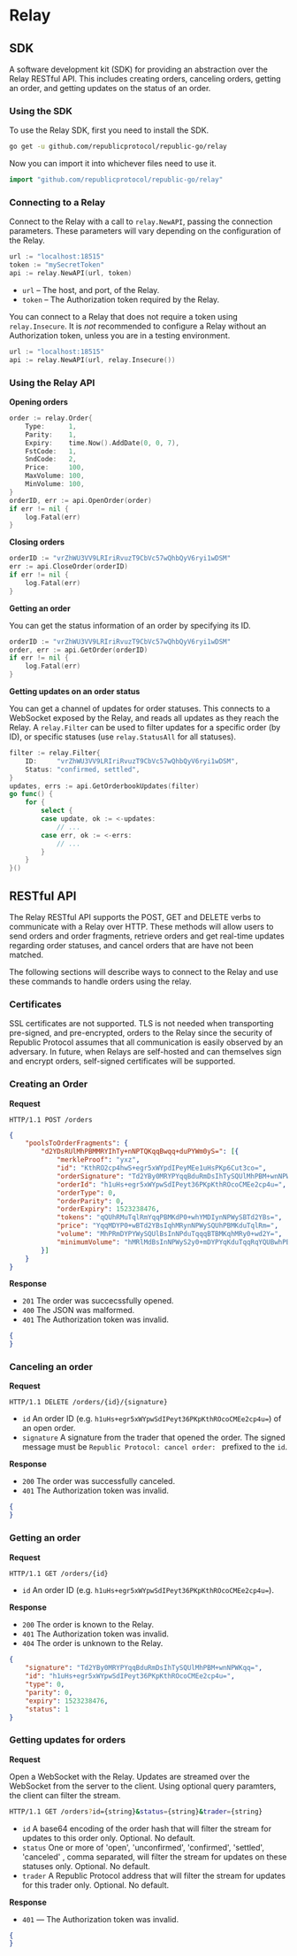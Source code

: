 # Relay

## SDK

A software development kit (SDK) for providing an abstraction over the Relay RESTful API. This includes creating orders, canceling orders, getting an order, and getting updates on the status of an order.

### Using the SDK

To use the Relay SDK, first you need to install the SDK.

```sh
go get -u github.com/republicprotocol/republic-go/relay
```

Now you can import it into whichever files need to use it.

```go
import "github.com/republicprotocol/republic-go/relay"
```

### Connecting to a Relay

Connect to the Relay with a call to `relay.NewAPI`, passing the connection parameters. These parameters will vary depending on the configuration of the Relay.

```go
url := "localhost:18515"
token := "mySecretToken"
api := relay.NewAPI(url, token)
```

- `url` – The host, and port, of the Relay.
- `token` – The Authorization token required by the Relay.

You can connect to a Relay that does not require a token using `relay.Insecure`. It is _not_ recommended to configure a Relay without an Authorization token, unless you are in a testing environment.

```go
url := "localhost:18515"
api := relay.NewAPI(url, relay.Insecure())
```

### Using the Relay API

**Opening orders**

```go
order := relay.Order{
    Type:      1,
    Parity:    1,
    Expiry:    time.Now().AddDate(0, 0, 7),
    FstCode:   1,
    SndCode:   2,
    Price:     100,
    MaxVolume: 100,
    MinVolume: 100,
}
orderID, err := api.OpenOrder(order)
if err != nil {
    log.Fatal(err)
}
```

**Closing orders**

```go
orderID := "vrZhWU3VV9LRIriRvuzT9CbVc57wQhbQyV6ryi1wDSM"
err := api.CloseOrder(orderID)
if err != nil {
    log.Fatal(err)
}
```

**Getting an order**

You can get the status information of an order by specifying its ID.

```go
orderID := "vrZhWU3VV9LRIriRvuzT9CbVc57wQhbQyV6ryi1wDSM"
order, err := api.GetOrder(orderID)
if err != nil {
    log.Fatal(err)
}
```

**Getting updates on an order status**

You can get a channel of updates for order statuses. This connects to a WebSocket exposed by the Relay, and reads all updates as they reach the Relay. A `relay.Filter` can be used to filter updates for a specific order (by ID), or specific statuses (use `relay.StatusAll` for all statuses).

```go
filter := relay.Filter{
    ID:     "vrZhWU3VV9LRIriRvuzT9CbVc57wQhbQyV6ryi1wDSM",
    Status: "confirmed, settled",
}
updates, errs := api.GetOrderbookUpdates(filter)
go func() {
    for {
        select {
        case update, ok := <-updates:
            // ...
        case err, ok := <-errs:
            // ...
    	}
    }
}()
```

## RESTful API

The Relay RESTful API supports the POST, GET and DELETE verbs to communicate with a Relay over HTTP. These methods will allow users to send orders and order fragments, retrieve orders and get real-time updates regarding order statuses, and cancel orders that are have not been matched.

The following sections will describe ways to connect to the Relay and use these commands to handle orders using the relay.

### Certificates

SSL certificates are not supported. TLS is not needed when transporting pre-signed, and pre-encrypted, orders to the Relay since the security of Republic Protocol assumes that all communication is easily observed by an adversary. In future, when Relays are self-hosted and can themselves sign and encrypt orders, self-signed certificates will be supported.

### Creating an Order

**Request**

```
HTTP/1.1 POST /orders
```

```json
{
    "poolsToOrderFragments": {
        "d2YDsRUlMhPBMMRYIhTy+nNPTQKqqBwqq+duPYWm0yS=": [{
            "merkleProof": "yxz",
            "id": "KthRO2cp4hwS+egr5xWYpdIPeyMEe1uHsPKp6Cut3co=",
            "orderSignature": "Td2YBy0MRYPYqqBduRmDsIhTySQUlMhPBM+wnNPWKqq=",
            "orderId": "h1uHs+egr5xWYpwSdIPeyt36PKpKthROcoCMEe2cp4u=",
            "orderType": 0,
            "orderParity": 0,
            "orderExpiry": 1523238476,
            "tokens": "qQUhRMuTqlRmYqqPBMKdP0+whYMDIynNPWySBTd2YBs=",
            "price": "YqqMDYP0+wBTd2YBsIqhMRynNPWySQUhPBMKduTqlRm=",
            "volume": "MhPRmDYPYWySQUlBsInNPduTqqqBTBMKqhMRy0+wd2Y=",
            "minimumVolume": "hMRlMdBsInNPWyS2y0+mDYPYqKduTqqRqYQUBwhPBMT="
        }]
    }
}
```

**Response**

- `201` The order was succecssfully opened.
- `400` The JSON was malformed.
- `401` The Authorization token was invalid.

```json
{
}
```

### Canceling an order

**Request**

```
HTTP/1.1 DELETE /orders/{id}/{signature}
```

- `id` An order ID (e.g. `h1uHs+egr5xWYpwSdIPeyt36PKpKthROcoCMEe2cp4u=`) of an open order.
- `signature` A signature from the trader that opened the order. The signed message must be `Republic Protocol: cancel order: ` prefixed to the `id`.

**Response**

- `200` The order was successfully canceled.
- `401` The Authorization token was invalid.

```json
{
}
```

### Getting an order

**Request**

```sh
HTTP/1.1 GET /orders/{id}
```

- `id` An order ID (e.g. `h1uHs+egr5xWYpwSdIPeyt36PKpKthROcoCMEe2cp4u=`).

**Response**

- `200` The order is known to the Relay.
- `401` The Authorization token was invalid.
- `404` The order is unknown to the Relay.

```json
{
    "signature": "Td2YBy0MRYPYqqBduRmDsIhTySQUlMhPBM+wnNPWKqq=",
    "id": "h1uHs+egr5xWYpwSdIPeyt36PKpKthROcoCMEe2cp4u=",
    "type": 0,
    "parity": 0,
    "expiry": 1523238476,
    "status": 1
}
```

### Getting updates for orders

**Request**

Open a WebSocket with the Relay. Updates are streamed over the WebSocket from the server to the client. Using optional query paramters, the client can filter the stream.

```sh
HTTP/1.1 GET /orders?id={string}&status={string}&trader={string}
```

- `id` A base64 encoding of the order hash that will filter the stream for updates to this order only. Optional. No default. 
- `status` One or more of 'open', 'unconfirmed', 'confirmed', 'settled', 'canceled' , comma separated, will filter the stream for updates on these statuses only. Optional. No default.
- `trader` A Republic Protocol address that will filter the stream for updates for this trader only. Optional. No default.

**Response**

- `401` — The Authorization token was invalid.

```json
{
}
```